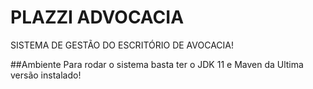 # PLAZZI ADVOCACIA
SISTEMA DE GESTÃO DO ESCRITÓRIO DE AVOCACIA!

##Ambiente
Para rodar o sistema basta ter o JDK 11 e Maven da Ultima versão instalado!
